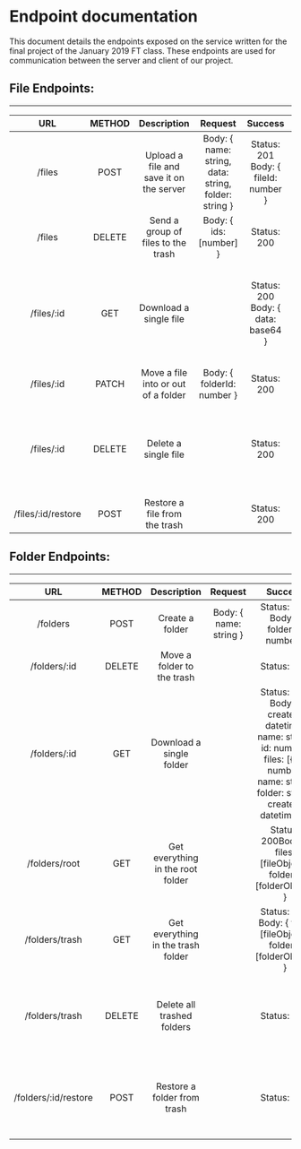 # Endpoint documentation

This document details the endpoints exposed on the service written for the final project of the January 2019 FT class.
These endpoints are used for communication between the server and client of our project.

## File Endpoints:
---
|         URL        | METHOD |               Description               |                       Request                        |               Success                |                                  Failure                                  |
|:------------------:|:------:|:---------------------------------------:|:----------------------------------------------------:|:------------------------------------:|:-------------------------------------------------------------------------:|
| /files             |  POST  | Upload a file and save it on the server | Body: { name: string, data: string, folder: string } | Status: 201 Body: { fileId: number } | Status: 400 | 409 Body: {  message: error uploading file }                |
| /files             | DELETE | Send a group of files to the trash      | Body: {  ids: [number]  }                            | Status: 200                          | Status: 400 | 404 Body: { message: There was an issue deleting the file } |
| /files/:id         |   GET  | Download a single file                  |                                                      | Status: 200 Body: { data: base64 }   | Status: 404 Body: { message: Could not download file. File not found }    |
| /files/:id         |  PATCH | Move a file into or out of a folder     | Body: { folderId: number }                           | Status: 200                          | Status: 400 | 404 | 409 Body: { message: Cannot move file }               |
| /files/:id         | DELETE | Delete a single file                    |                                                      | Status: 200                          | Status: 404 Body: { message: Unable to trash file. File not found. }      |
| /files/:id/restore |  POST  | Restore a file from the trash           |                                                      | Status: 200                          | Status: 400 | 404 Body: { message: Could not restore file }               |

## Folder Endpoints:
---
|          URL         | METHOD |            Description             |        Request         |                                                                       Success                                                                        |                                   Failure                                   |
|:--------------------:|:------:|:----------------------------------:|:----------------------:|:----------------------------------------------------------------------------------------------------------------------------------------------------:|:---------------------------------------------------------------------------:|
| /folders             |  POST  | Create a folder                    | Body: { name: string } | Status: 201 Body: { folderId: number }                                                                                                               | Status: 400 | 409 Body: {  message: error creating the folder }             |
| /folders/:id         | DELETE | Move a folder to the trash         |                        | Status: 200                                                                                                                                          | Status: 400 | 404 Body: { message: There was an issue deleting the folder } |
| /folders/:id         |   GET  | Download a single folder           |                        | Status: 200 Body: { created: datetime, name: string, id: number, files: [{   id: number,   name: string,   folder: string,    created: datetime  }}] | Status: 404 Body: { message: Could not download folder. Folder not found }  |
| /folders/root        |   GET  | Get everything in the root folder  |                        | Status: 200Body: { files: [fileObject], folders: [folderObject] }                                                                                    |                                                                             |
| /folders/trash       |   GET  | Get everything in the trash folder |                        | Status: 200 Body: { files: [fileObject], folders: [folderObject] }                                                                                   |                                                                             |
| /folders/trash       | DELETE | Delete all trashed folders         |                        | Status: 200                                                                                                                                          | Status: 400 Body: { message: Could not delete folders }                     |
| /folders/:id/restore | POST   | Restore a folder from trash        |                        | Status: 200                                                                                                                                          | Status: 404 Body: { message: Could not restore folder }                     |
